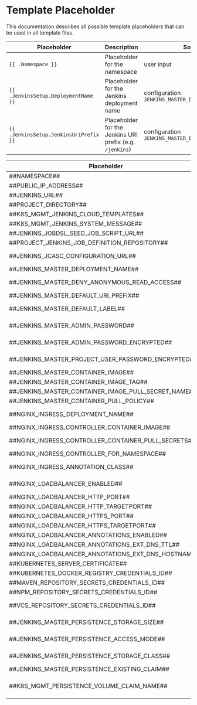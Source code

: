 # Template Placeholder

This documentation describes all possible template placeholders that can be used in all template files.

| Placeholder | Description | Source |
| --- | --- | --- |
| `{{ .Namespace }}` | Placeholder for the namespace | user input |
| `{{ .JenkinsSetup.DeploymentName }}` | Placeholder for the Jenkins deployment name | configuration `JENKINS_MASTER_DEPLOYMENT_NAME` |
| `{{ .JenkinsSetup.JenkinsUriPrefix }}` | Placeholder for the Jenkins URI prefix (e.g. `/jenkins`) | configuration `JENKINS_MASTER_DEFAULT_URI_PREFIX` |

| Placeholder | Description | Source |
| --- | --- | --- |
| ##NAMESPACE## | Placeholder for namespace | user input |
| ##PUBLIC_IP_ADDRESS## | Placeholder for public IP address | user input |
| ##JENKINS_URL## | Jenkins URL or IP | user input |
| ##PROJECT_DIRECTORY## | Placeholder for project directory | |
| ##K8S_MGMT_JENKINS_CLOUD_TEMPLATES## | Placeholder to add cloud templates | user input |
| ##K8S_MGMT_JENKINS_SYSTEM_MESSAGE## | Placeholder for Jenkins system message | user input |
| ##JENKINS_JOBDSL_SEED_JOB_SCRIPT_URL## | Placeholder for URL of JobDSL seed Job script | configuration |
| ##PROJECT_JENKINS_JOB_DEFINITION_REPOSITORY## | Placeholder for the Jobs repository | user input |
| ##JENKINS_JCASC_CONFIGURATION_URL## | Placeholder for Jenkins Configuration-as-Code configuration URL | configuration |
| ##JENKINS_MASTER_DEPLOYMENT_NAME## | Placeholder for the deployment name | calculated |
| ##JENKINS_MASTER_DENY_ANONYMOUS_READ_ACCESS## | Placeholder for anonymous read access true/false configuration | configuration |
| ##JENKINS_MASTER_DEFAULT_URI_PREFIX## | Placeholder for the Jenkins URI prefix (e.g. /jenkins) | configuration |
| ##JENKINS_MASTER_DEFAULT_LABEL## | Placeholder for label of the master instance of Jenkins to pin the seed job on this instance | configuration |
| ##JENKINS_MASTER_ADMIN_PASSWORD## | Placeholder for the Jenkins master admin password (unencrypted), if no acl script was installed | configuration |
| ##JENKINS_MASTER_ADMIN_PASSWORD_ENCRYPTED## | Placeholder for the encrypted Jenkins master admin password (bcrypt) | configuration |
| ##JENKINS_MASTER_PROJECT_USER_PASSWORD_ENCRYPTED## | Placeholder for the encrypted Jenkins master user password (default project user) (bcrypt) | configuration |
| ##JENKINS_MASTER_CONTAINER_IMAGE## | Placeholder for the Jenkins Docker image | configuration |
| ##JENKINS_MASTER_CONTAINER_IMAGE_TAG## | Placeholder for the Jenkins Docker image tag | configuration |
| ##JENKINS_MASTER_CONTAINER_IMAGE_PULL_SECRET_NAME## | Placeholder for the Jenkins Docker image pull secret name | configuration |
| ##JENKINS_MASTER_CONTAINER_PULL_POLICY## | Placeholder for the Jenkins Docker image pull policy | configuration |
| ##NGINX_INGRESS_DEPLOYMENT_NAME## | Placeholder for the Nginx Ingress Controller deployment name | calculated |
| ##NGINX_INGRESS_CONTROLLER_CONTAINER_IMAGE## | Placeholder for the Nginx Ingress Controller Docker image | configuration |
| ##NGINX_INGRESS_CONTROLLER_CONTAINER_PULL_SECRETS## | Placeholder for the Nginx Ingress Controller Docker image pull secret | configuration |
| ##NGINX_INGRESS_CONTROLLER_FOR_NAMESPACE## | Placeholder for Nginx Ingress Controller namespace | configuration | configuration |
| ##NGINX_INGRESS_ANNOTATION_CLASS## | Placeholder for Nginx Ingress Controller Kubernetes annotation class | configuration |
| ##NGINX_LOADBALANCER_ENABLED## | Placeholder for Nginx Ingress Controller, if a loadbalancer was enabled | configuration |
| ##NGINX_LOADBALANCER_HTTP_PORT## | Placeholder for Nginx load balancer HTTP port | configuration |
| ##NGINX_LOADBALANCER_HTTP_TARGETPORT## | Placeholder for Nginx load balancer HTTP target port | configuration |
| ##NGINX_LOADBALANCER_HTTPS_PORT## | Placeholder for Nginx load balancer HTTPS port | configuration |
| ##NGINX_LOADBALANCER_HTTPS_TARGETPORT## | Placeholder for Nginx load balancer HTTPS target port | configuration |
| ##NGINX_LOADBALANCER_ANNOTATIONS_ENABLED## | Placeholder for Nginx Annotation support | configuration |
| ##NGINX_LOADBALANCER_ANNOTATIONS_EXT_DNS_TTL## | Placeholder for external DNS TTL annotation | configuration |
| ##NGINX_LOADBALANCER_ANNOTATIONS_EXT_DNS_HOSTNAME## | Placeholder for external DNS hostname annotation | configuration |
| ##KUBERNETES_SERVER_CERTIFICATE## | Placeholder for Kubernetes server certificate | configuration |
| ##KUBERNETES_DOCKER_REGISTRY_CREDENTIALS_ID## | Placeholder for Kubernetes Docker Registry credentials ID | configuration |
| ##MAVEN_REPOSITORY_SECRETS_CREDENTIALS_ID## | Placeholder for the Maven repository secrets credentials ID | configuration |
| ##NPM_REPOSITORY_SECRETS_CREDENTIALS_ID## | Placeholder for the NPM repository secrets credentials ID | configuration |
| ##VCS_REPOSITORY_SECRETS_CREDENTIALS_ID## | Placeholder for the Version Control System secrets credentials ID | configuration |
| ##JENKINS_MASTER_PERSISTENCE_STORAGE_SIZE## | Placeholder for the size of the PVC if the Jenkins master instance | configuration |
| ##JENKINS_MASTER_PERSISTENCE_ACCESS_MODE## | Placeholder for the Jenkins master persistence access mode (ReadWriteMany, ReadWriteSingle...) | configuration |
| ##JENKINS_MASTER_PERSISTENCE_STORAGE_CLASS## | Placeholder for the Jenkins master persistence storage class (local-path, nfs-client...) | configuration |
| ##JENKINS_MASTER_PERSISTENCE_EXISTING_CLAIM## | Placeholder for the Jenkins master existing PVC | user input |
| ##K8S_MGMT_PERSISTENCE_VOLUME_CLAIM_NAME## | Placeholder for the PVC claim in the FilenamePvcClaim file (alias for ##JENKINS_MASTER_PERSISTENCE_EXISTING_CLAIM##). | user input |

